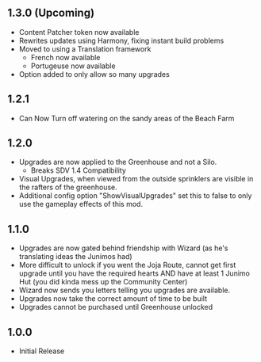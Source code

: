 

## 1.3.0 (Upcoming)
* Content Patcher token now available
* Rewrites updates using Harmony, fixing instant build problems
* Moved to using a Translation framework
  * French now available
  * Portugeuse now available
* Option added to only allow so many upgrades

## 1.2.1
 * Can Now Turn off watering on the sandy areas of the Beach Farm

## 1.2.0

* Upgrades are now applied to the Greenhouse and not a Silo. 
  * Breaks SDV 1.4 Compatibility
* Visual Upgrades, when viewed from the outside sprinklers are visible in the rafters of the greenhouse.
* Additional config option "ShowVisualUpgrades" set this to false to only use the gameplay effects of this mod.

## 1.1.0

* Upgrades are now gated behind friendship with Wizard (as he's translating ideas the Junimos had)
* More difficult to unlock if you went the Joja Route, cannot get first upgrade until you have the required hearts AND have at least 1 Junimo Hut (you did kinda mess up the Community Center)
* Wizard now sends you letters telling you upgrades are available.
* Upgrades now take the correct amount of time to be built
* Upgrades cannot be purchased until Greenhouse unlocked

## 1.0.0
* Initial Release